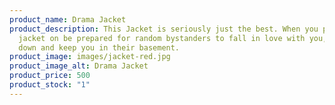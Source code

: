```yaml
---
product_name: Drama Jacket
product_description: This Jacket is seriously just the best. When you put this
  jacket on be prepared for random bystanders to fall in love with you, hunt you
  down and keep you in their basement.
product_image: images/jacket-red.jpg
product_image_alt: Drama Jacket
product_price: 500
product_stock: "1"
---
```

